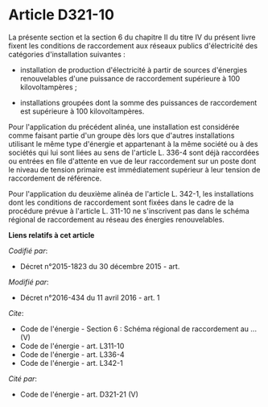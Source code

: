# Article D321-10

La présente section et la section 6 du chapitre II du titre IV du présent livre fixent les conditions de raccordement aux
réseaux publics d'électricité des catégories d'installation suivantes :

- installation de production d'électricité à partir de sources d'énergies renouvelables d'une puissance de raccordement
supérieure à 100 kilovoltampères ;

- installations groupées dont la somme des puissances de raccordement est supérieure à 100 kilovoltampères. 

Pour l'application du précédent alinéa, une installation est considérée comme faisant partie d'un groupe dès lors que
d'autres installations utilisant le même type d'énergie et appartenant à la même société ou à des sociétés qui lui sont liées
au sens de l'article L. 336-4 sont déjà raccordées ou entrées en file d'attente en vue de leur raccordement sur un poste dont
le niveau de tension primaire est immédiatement supérieur à leur tension de raccordement de référence. 

Pour l'application du deuxième alinéa de l'article L. 342-1, les installations dont les conditions de raccordement sont
fixées dans le cadre de la procédure prévue à l'article L. 311-10 ne s'inscrivent pas dans le schéma régional de raccordement
au réseau des énergies renouvelables.

**Liens relatifs à cet article**

_Codifié par_:

  - Décret n°2015-1823 du 30 décembre 2015 - art.

_Modifié par_:

  - Décret n°2016-434 du 11 avril 2016 - art. 1

_Cite_:

  - Code de l'énergie -  Section 6 : Schéma régional de raccordement au ... (V)
  - Code de l'énergie - art. L311-10
  - Code de l'énergie - art. L336-4
  - Code de l'énergie - art. L342-1

_Cité par_:

  - Code de l'énergie - art. D321-21 (V)
